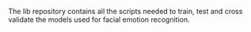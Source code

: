 The lib repository contains all the scripts needed to train, test and cross validate the models used for facial emotion recognition.

